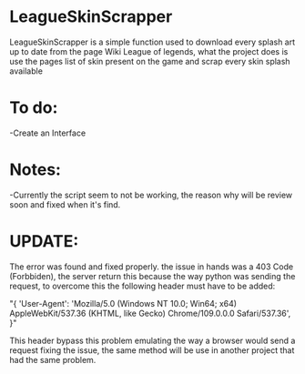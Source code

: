 # LeagueSkinScrapper

LeagueSkinScrapper is a simple function used to download every splash art up to date from the page Wiki League of legends, what the project does is use the pages list of skin present
on the game and scrap every skin splash available

# To do:

-Create an Interface

# Notes:

-Currently the script seem to not be working, the reason why will be review soon and fixed when it's find. 
 
 # UPDATE: 
 The error was found and fixed properly. the issue in hands was a 403 Code (Forbbiden), the server return this because the way python was sending the request, to overcome this the following header must have to be added: 
 
 "{
          'User-Agent': 'Mozilla/5.0 (Windows NT 10.0; Win64; x64) AppleWebKit/537.36 (KHTML, like Gecko) Chrome/109.0.0.0 Safari/537.36',
  }"

This header bypass this problem emulating the way a browser would send a request fixing the issue, the same method will be use in another project that had the same problem.
